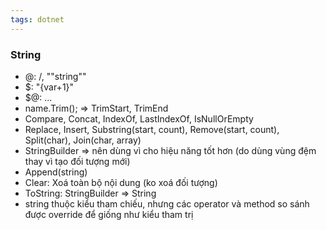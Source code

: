 ```yaml
---
tags: dotnet 
---
```

### String

- @: /, ""string""
- $: "{var+1}"
- $@: ...
- name.Trim(); => TrimStart, TrimEnd
- Compare, Concat, IndexOf, LastIndexOf, IsNullOrEmpty
- Replace, Insert, Substring(start, count), Remove(start, count), Split(char), Join(char, array)
- StringBuilder => nên dùng vì cho hiệu năng tốt hơn (do dùng vùng đệm thay vì tạo đối tượng mới)
- Append(string)
- Clear: Xoá toàn bộ nội dung (ko xoá đối tượng)
- ToString: StringBuilder => String
- string thuộc kiểu tham chiếu, nhưng các operator và method so sánh được override để giống như kiểu tham trị